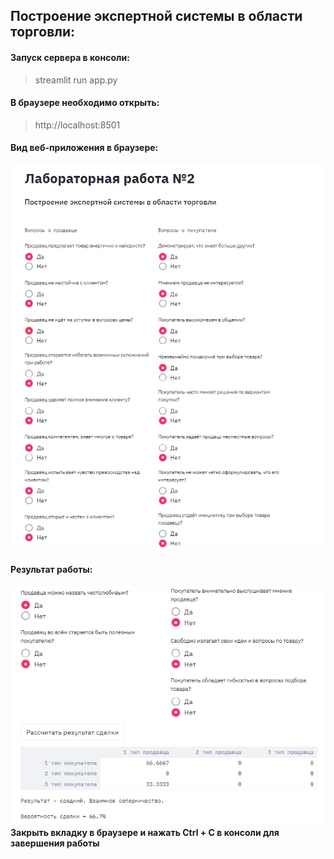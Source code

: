## Построение экспертной системы в области торговли:

#### Запуск сервера в консоли:
>streamlit run app.py
    
#### В браузере необходимо открыть:
>http://localhost:8501

#### Вид веб-приложения в браузере:
![alt text](images/lab2_source.PNG)

#### Результат работы:
![alt text](images/lab2_result.PNG)
**Закрыть вкладку в браузере и нажать Ctrl + C в консоли для завершения работы**